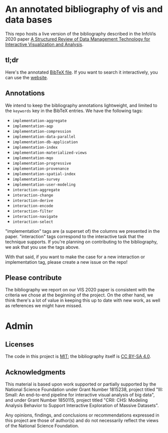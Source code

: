 # An annotated bibliography of vis and data bases

This repo hosts a live version of the bibliography described in the
InfoVis 2020 paper [A Structured Review of Data Management Technology
for Interactive Visualization and
Analysis](https://hdc.cs.arizona.edu/projects/end-to-end-visual-big-data/db-tech-for-interactive-vis/).

## tl;dr

Here's the annotated [BibTeX file](vis-db.bib). If you want to search it interactively, you can use the [website](https://hdc-arizona.github.io/db-interactive-vis-bib/).

## Annotations

We intend to keep the bibliography annotations lightweight, and limited to the `keywords` key in the BibTeX entries. We have the following tags:

* `implementation-aggregate`
* `implementation-aqp`
* `implementation-compression`
* `implementation-data-parallel`
* `implementation-db-application`
* `implementation-index`
* `implementation-materialized-views`
* `implementation-mqo`
* `implementation-progressive`
* `implementation-provenance`
* `implementation-spatial-index`
* `implementation-survey`
* `implementation-user-modeling`
* `interaction-aggregate`
* `interaction-change`
* `interaction-derive`
* `interaction-encode`
* `interaction-filter`
* `interaction-navigate`
* `interaction-select`

"implementation" tags are (a superset of) the columns we presented in
the paper. "interaction" tags correspond to the interactive task that
the technique supports. If you're planning on contributing to the
bibliography, we ask that you use the tags above.

With that said, if you want to make the case for a new interaction or
implementation tag, please create a new issue on the repo!

## Please contribute

The bibliography we report on our VIS 2020 paper is consistent with
the criteria we chose at the beginning of the project. On the other
hand, we think there's a lot of value in keeping this up to date with
new work, as well as references we might have missed.

# Admin

## Licenses

The code in this project is [MIT](https://choosealicense.com/licenses/mit/); the bibliography itself
is [CC BY-SA 4.0](https://creativecommons.org/licenses/by-sa/4.0/).

## Acknowledgments

This material is based upon work supported or partially supported by
the National Science Foundation under Grant Number 1815238, project
titled "III: Small: An end-to-end pipeline for interactive visual
analysis of big data", and under Grant Number 1850115, project titled
"CRII: CHS: Modeling Analysis Behavior to Support Interactive
Exploration of Massive Datasets".

Any opinions, findings, and conclusions or recommendations expressed
in this project are those of author(s) and do not necessarily reflect
the views of the National Science Foundation.

